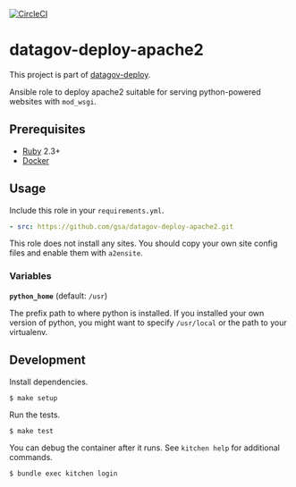 [![CircleCI](https://circleci.com/gh/gsa/datagov-deploy-apache2.svg?style=svg)](https://circleci.com/gh/gsa/datagov-deploy-apache2)

# datagov-deploy-apache2

This project is part of [datagov-deploy](https://github.com/GSA/datagov-deploy).

Ansible role to deploy apache2 suitable for serving python-powered websites with
`mod_wsgi`.


## Prerequisites

- [Ruby](https://www.ruby-lang.org/) 2.3+
- [Docker](https://www.docker.com/)


## Usage

Include this role in your `requirements.yml`.

```yaml
- src: https://github.com/gsa/datagov-deploy-apache2.git
```

This role does not install any sites. You should copy your own site config files
and enable them with `a2ensite`.


### Variables

**`python_home`** (default: `/usr`)

The prefix path to where python is installed. If you installed your own version
of python, you might want to specify `/usr/local` or the path to your
virtualenv.


## Development

Install dependencies.

    $ make setup

Run the tests.

    $ make test

You can debug the container after it runs. See `kitchen help` for additional
commands.

    $ bundle exec kitchen login

